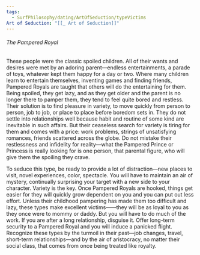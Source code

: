 ```yaml
---
tags:
  - SurfPhilosophy/dating/ArtOfSeduction/typeVictims
Art of Seduction: "[[_ Art of Seduction]]"
---
```



###### The Pampered Royal
These people were the classic spoiled children. All of their wants and desires were met by an adoring parent—endless entertainments, a parade of toys, whatever kept them happy for a day or two. Where many children learn to entertain themselves, inventing games and finding friends, Pampered Royals are taught that others will do the entertaining for them. Being spoiled, they get lazy, and as they get older and the parent is no longer there to pamper them, they tend to feel quite bored and restless. Their solution is to find pleasure in variety, to move quickly from person to person, job to job, or place to place before boredom sets in. They do not settle into relationships well because habit and routine of some kind are inevitable in such affairs. But their ceaseless search for variety is tiring for them and comes with a price: work problems, strings of unsatisfying romances, friends scattered across the globe. Do not mistake their restlessness and infidelity for reality—what the Pampered Prince or Princess is really looking for is one person, that parental figure, who will give them the spoiling they crave.

To seduce this type, be ready to provide a lot of distraction—new places to visit, novel experiences, color, spectacle. You will have to maintain an air of mystery, continually surprising your target with a new side to your character. Variety is the key. Once Pampered Royals are hooked, things get easier for they will quickly grow dependent on you and you can put out less effort. Unless their childhood pampering has made them too difficult and lazy, these types make excellent victims——they will be as loyal to you as they once were to mommy or daddy. But you will have to do much of the work. If you are after a long relationship, disguise it. Offer long-term security to a Pampered Royal and you will induce a panicked flight. Recognize these types by the turmoil in their past—job changes, travel, short-term relationships—and by the air of aristocracy, no matter their social class, that comes from once being treated like royalty.
